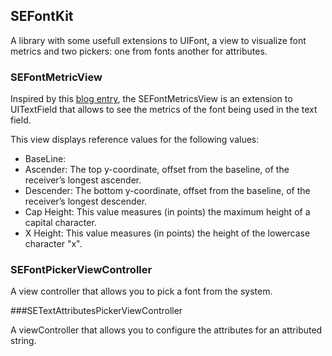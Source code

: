 ## SEFontKit

A library with some usefull extensions to UIFont, a view to visualize font metrics and two pickers: one from fonts another for attributes.

### SEFontMetricView

Inspired by this [blog entry](http://www.cocoanetics.com/2010/02/understanding-uifont/), the SEFontMetricsView is an extension to UITextField that allows to see the metrics of the font being used in the text field.

This view displays reference values for the following values:

- BaseLine:
- Ascender: The top y-coordinate, offset from the baseline, of the receiver’s longest ascender.
- Descender: The bottom y-coordinate, offset from the baseline, of the receiver’s longest descender.
- Cap Height: This value measures (in points) the maximum height of a capital character.
- X Height: This value measures (in points) the height of the lowercase character "x".

### SEFontPickerViewController

A view controller that allows you to pick a font from the system.

###SETextAttributesPickerViewController

A viewController that allows you to configure the attributes for an attributed string.
